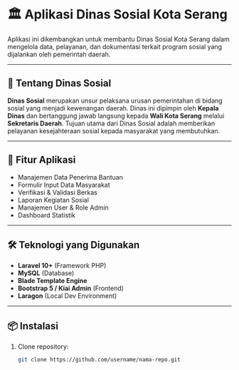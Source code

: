 # 🏛️ Aplikasi Dinas Sosial Kota Serang

Aplikasi ini dikembangkan untuk membantu Dinas Sosial Kota Serang dalam mengelola data, pelayanan, dan dokumentasi terkait program sosial yang dijalankan oleh pemerintah daerah.

---

## 📌 Tentang Dinas Sosial

**Dinas Sosial** merupakan unsur pelaksana urusan pemerintahan di bidang sosial yang menjadi kewenangan daerah. Dinas ini dipimpin oleh **Kepala Dinas** dan bertanggung jawab langsung kepada **Wali Kota Serang** melalui **Sekretaris Daerah**. Tujuan utama dari Dinas Sosial adalah memberikan pelayanan kesejahteraan sosial kepada masyarakat yang membutuhkan.

---

## 🚀 Fitur Aplikasi

- Manajemen Data Penerima Bantuan
- Formulir Input Data Masyarakat
- Verifikasi & Validasi Berkas
- Laporan Kegiatan Sosial
- Manajemen User & Role Admin
- Dashboard Statistik

---

## 🛠️ Teknologi yang Digunakan

- **Laravel 10+** (Framework PHP)
- **MySQL** (Database)
- **Blade Template Engine**
- **Bootstrap 5 / Kiai Admin** (Frontend)
- **Laragon** (Local Dev Environment)

---

## 📦 Instalasi

1. Clone repository:
   ```bash
   git clone https://github.com/username/nama-repo.git
